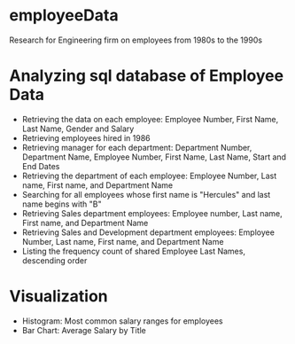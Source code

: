# employeeData
Research for Engineering firm on employees from 1980s to the 1990s
# Analyzing sql database of Employee Data
  - Retrieving the data on each employee: Employee Number, First Name, Last Name, Gender and Salary
  - Retrieving employees hired in 1986
  - Retrieving manager for each department: Department Number, Department Name, Employee Number, First Name, Last Name, Start and End Dates
  - Retrieving the department of each employee: Employee Number, Last name, First name, and Department Name
  - Searching for all employees whose first name is "Hercules" and last name begins with "B"
  - Retrieving Sales department employees: Employee number, Last name, First name, and Department Name
  - Retrieving Sales and Development department employees: Employee Number, Last name, First name, and Department Name
  - Listing the frequency count of shared Employee Last Names, descending order
 # Visualization
  - Histogram: Most common salary ranges for employees
  - Bar Chart: Average Salary by Title
